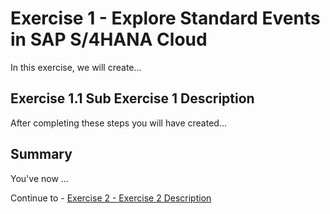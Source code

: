 # Exercise 1 - Explore Standard Events in SAP S/4HANA Cloud

In this exercise, we will create...

## Exercise 1.1 Sub Exercise 1 Description

After completing these steps you will have created...


## Summary

You've now ...

Continue to - [Exercise 2 - Exercise 2 Description](../ex2/README.md)

